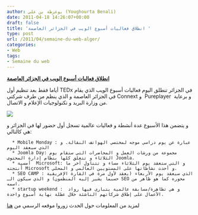 ```yaml
---
author: يوغرطة بن علي (Youghourta Benali)
date: 2011-04-18 14:26:07+00:00
draft: false
title: 'انطلاق فعاليات أسبوع الويب في الجزائر العاصمة '
type: post
url: /2011/04/semaine-du-web-alger/
categories:
- Web
tags:
- Semaine du web
---
```


[**انطلاق فعاليات أسبوع الويب في الجزائر العاصمة**](http://www.it-scoop.com/2011/04/semaine-du-web-alger/)


أياما فقط بعد تنظيم أول TEDx في الجزائر تنطلق اليوم فعاليات أسبوع الويب الذي يقام في الجزائر العاصمة و الذي ينظم من طرف شركتي Connext و  Pureplayer  و برعاية من وزارة البريد و تكنولوجيات الإعلام و الاتصال.


[![](http://www.it-scoop.com/wp-content/uploads/2011/04/SemainDuWeb.png)
](http://www.it-scoop.com/2011/04/semaine-du-web-alger/)


و يتضمن هذا الأسبوع عدة أنشطة و فعاليات عالمية تسجل أول حضور لها في الجزائر و هي كالتالي:



	  * Mobile Monday : عبارة عن يوم دراسي موجه لمختصي الهواتف النقالة. و الذي سيعقد اليوم
	  * Joomla Day: مجموعة من ورشات العمل و المحاضرات التي ستقام يوم الثلاثاء و تتعلق كلها بنظام إدارة المحتوى Joomla.
	  * أمسية  Microsoft: و التي ستعقد يوم الثلاثاء مساء و تتناول آخر ما أنتجته Microsoft و أحدث نشاطاتها على المستويين العالمي و المحلي.
	  * SEO CAMP : الذي سيعقد يوم الأربعاء (يعقد لأول مرة في القارة الإفريقية حسبما يشير إليه المنظمون) و الذي سيكون الـ SEO محوره كما هو ظاهر من اسمه.
	  * startup weekend : و هي تظاهرة/مسابقة عالمية يتبارى فيها رواد  الأعمال على إطلاق شركاتهم الناشئة خلال عطلة نهاية أسبوع واحدة.

لمزيد من المعلومات حول الحدث زوروا موقعه الرسمي من [هنا](http://www.semaineduweb.com/)
